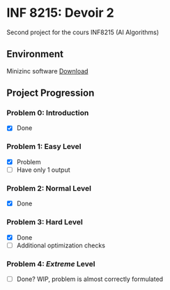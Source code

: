 # INF 8215: Devoir 2
Second project for the cours INF8215 (AI Algorithms)

## Environment
Minizinc software [Download](https://www.minizinc.org/software.html)

## Project Progression
### Problem 0: Introduction
- [x] Done

### Problem 1: Easy Level
- [x] Problem
- [ ] Have only 1 output

### Problem 2: Normal Level
- [x] Done

### Problem 3: Hard Level
- [x] Done
- [ ] Additional optimization checks

### Problem 4: *Extreme* Level 
- [ ] Done?
WIP, problem is almost correctly formulated

